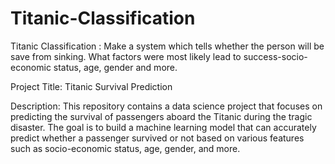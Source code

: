 # Titanic-Classification
Titanic Classification : Make a system which tells whether the person will be save from sinking. What factors were most likely lead to success-socio-economic status, age, gender and more.

Project Title: Titanic Survival Prediction

Description: This repository contains a data science project that focuses on predicting the survival of passengers aboard the Titanic during the tragic disaster. The goal is to build a machine learning model that can accurately predict whether a passenger survived or not based on various features such as socio-economic status, age, gender, and more.
